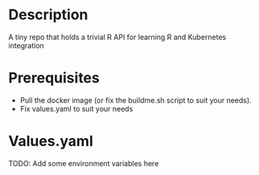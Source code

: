 # Description
A tiny repo that holds a trivial R API for learning R and Kubernetes integration

# Prerequisites

- Pull the docker image (or fix the buildme.sh script to suit your needs).
- Fix values.yaml to suit your needs

# Values.yaml

TODO: Add some environment variables here
